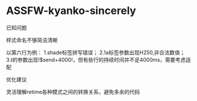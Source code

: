 # ASSFW-kyanko-sincerely
已知问题

样式命名不够简洁清晰

以第六行为例：
1.shade标签拼写错误；
2.1a标签参数出现H250,非合法数值；
3.t的参数出现!$send+4000!，但有些行的持续时间并不足4000ms，需要考虑适配


优化建议

灵活理解retime各种模式之间的转换关系，避免多余的代码
